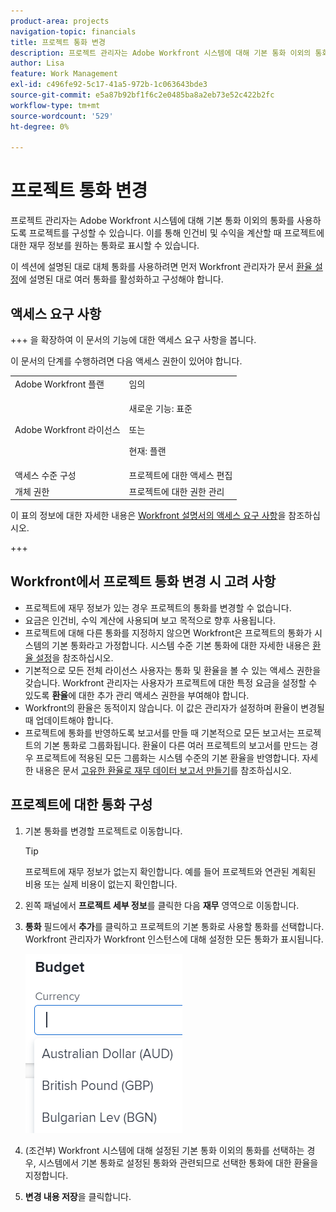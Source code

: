 ```yaml
---
product-area: projects
navigation-topic: financials
title: 프로젝트 통화 변경
description: 프로젝트 관리자는 Adobe Workfront 시스템에 대해 기본 통화 이외의 통화를 사용하도록 프로젝트를 구성할 수 있습니다. 이를 통해 인건비 및 수익을 계산할 때 프로젝트에 대한 재무 정보를 원하는 통화로 표시할 수 있습니다.
author: Lisa
feature: Work Management
exl-id: c496fe92-5c17-41a5-972b-1c063643bde3
source-git-commit: e5a87b92bf1f6c2e0485ba8a2eb73e52c422b2fc
workflow-type: tm+mt
source-wordcount: '529'
ht-degree: 0%

---
```


# 프로젝트 통화 변경

프로젝트 관리자는 Adobe Workfront 시스템에 대해 기본 통화 이외의 통화를 사용하도록 프로젝트를 구성할 수 있습니다. 이를 통해 인건비 및 수익을 계산할 때 프로젝트에 대한 재무 정보를 원하는 통화로 표시할 수 있습니다.

이 섹션에 설명된 대로 대체 통화를 사용하려면 먼저 Workfront 관리자가 문서 [환율 설정](../../../administration-and-setup/manage-workfront/exchange-rates/set-up-exchange-rates.md)에 설명된 대로 여러 통화를 활성화하고 구성해야 합니다.

## 액세스 요구 사항

+++ 을 확장하여 이 문서의 기능에 대한 액세스 요구 사항을 봅니다.

이 문서의 단계를 수행하려면 다음 액세스 권한이 있어야 합니다.

<table style="table-layout:auto"> 
 <col> 
 <col> 
 <tbody> 
  <tr> 
   <td role="rowheader">Adobe Workfront 플랜</td> 
   <td>임의</td> 
  </tr> 
  <tr> 
   <td role="rowheader">Adobe Workfront 라이선스</td> 
   <td>
   <p>새로운 기능: 표준</p>
   <p>또는</p>
   <p>현재: 플랜</p></td> 
  </tr> 
  <tr> 
   <td role="rowheader">액세스 수준 구성</td> 
   <td>프로젝트에 대한 액세스 편집</td> 
  </tr> 
  <tr> 
   <td role="rowheader">개체 권한</td> 
   <td>프로젝트에 대한 권한 관리</td> 
  </tr> 
 </tbody> 
</table>

이 표의 정보에 대한 자세한 내용은 [Workfront 설명서의 액세스 요구 사항](/help/quicksilver/administration-and-setup/add-users/access-levels-and-object-permissions/access-level-requirements-in-documentation.md)을 참조하십시오.

+++

## Workfront에서 프로젝트 통화 변경 시 고려 사항

* 프로젝트에 재무 정보가 있는 경우 프로젝트의 통화를 변경할 수 없습니다.
* 요금은 인건비, 수익 계산에 사용되며 보고 목적으로 향후 사용됩니다.
* 프로젝트에 대해 다른 통화를 지정하지 않으면 Workfront은 프로젝트의 통화가 시스템의 기본 통화라고 가정합니다. 시스템 수준 기본 통화에 대한 자세한 내용은 [환율 설정](../../../administration-and-setup/manage-workfront/exchange-rates/set-up-exchange-rates.md)을 참조하십시오.
* 기본적으로 모든 전체 라이선스 사용자는 통화 및 환율을 볼 수 있는 액세스 권한을 갖습니다. Workfront 관리자는 사용자가 프로젝트에 대한 특정 요금을 설정할 수 있도록 **환율**&#x200B;에 대한 추가 관리 액세스 권한을 부여해야 합니다.
* Workfront의 환율은 동적이지 않습니다. 이 값은 관리자가 설정하며 환율이 변경될 때 업데이트해야 합니다.
* 프로젝트에 통화를 반영하도록 보고서를 만들 때 기본적으로 모든 보고서는 프로젝트의 기본 통화로 그룹화됩니다. 환율이 다른 여러 프로젝트의 보고서를 만드는 경우 프로젝트에 적용된 모든 그룹화는 시스템 수준의 기본 환율을 반영합니다. 자세한 내용은 문서 [고유한 환율로 재무 데이터 보고서 만들기](../../../reports-and-dashboards/reports/creating-and-managing-reports/create-financial-data-reports-unique-exchange-rates.md)를 참조하십시오.

## 프로젝트에 대한 통화 구성

1. 기본 통화를 변경할 프로젝트로 이동합니다.

   >[!TIP]
   >
   >프로젝트에 재무 정보가 없는지 확인합니다. 예를 들어 프로젝트와 연관된 계획된 비용 또는 실제 비용이 없는지 확인합니다.

1. 왼쪽 패널에서 **프로젝트 세부 정보**&#x200B;를 클릭한 다음 **재무** 영역으로 이동합니다.
1. **통화** 필드에서 **추가**&#x200B;를 클릭하고 프로젝트의 기본 통화로 사용할 통화를 선택합니다. Workfront 관리자가 Workfront 인스턴스에 대해 설정한 모든 통화가 표시됩니다.

   ![](assets/currency-on-project-expanded-nwe.png)

1. (조건부) Workfront 시스템에 대해 설정된 기본 통화 이외의 통화를 선택하는 경우, 시스템에서 기본 통화로 설정된 통화와 관련되므로 선택한 통화에 대한 환율을 지정합니다.
1. **변경 내용 저장**&#x200B;을 클릭합니다.
